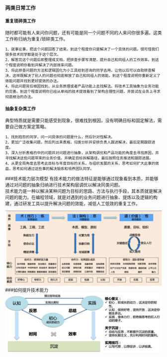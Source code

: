 ### 两类日常工作

#### 重复琐碎类工作
随时都可能有人来问你问题，还有可能是同一个问题不同的人来问你很多遍。这类工作称归纳为重复/琐碎类工作。 

    1、就事论事，把这个问题回答了结束。到这个程度你只是解决了一个具体的问题。很可惜我们很多技术同学都是处于这个层次。  
    2、解答完这个问题后即整理成文档，把排查步骤写清楚，提升自己和同组人的工作效率。到这个程度说明你看到并解决了内部效率问题。  
    3、将此排查问题的方法和逻辑固化为小工具给到咨询的同学去用，让他以后可以自助排查解决，这样既解决了别人的问题也彻底释放了自己和同组人的效能。到这个程度说明你重新定义了效能问题并找到更好提效的办法。  
    4、将此问题背后根因找到，从业务原理或者产品功能上去找解法。将技术工具抽象为业务功能的完善。到这个程度说明你已经从单纯的技术提效看到了架构合理性问题，并尝试在业务上寻求彻底根治的办法。  

#### 抽象复杂类工作
典型特质就是需要只能感受到现象，很难找到根因，没有明确目标和固定解法，需要自己做方案定策略。

    1、找到抱怨的同学，问一问具体的问题是什么，然后针对性解决。
    2、更加广泛收集问题，然后列出来表格，归类分析并安排负责人跟进解决，最后定期跟踪进度。
    3、深入分析表格的中的问题并对问题进行抽象，从架构调优和产品功能的角度去寻找原因，并寻找解决这些问题带来的业务价值，并确定目标拆解路径，最后按照任务推进和跟踪进展。
    4、从更全局角度去思考此目标与年度目标的关系，与组织发展的关系，思考如何扩大此事的效益，思考如何通过这些事的解决锻炼和培养团队同学。

###技术能力层次模型
有技术能力的做法特征是能够通过现象看到本质，并能够通过对问题的抽象归纳进行技术架构层调优以解决同类问题。  
技术能力是一种以解决某种问题为目标的思路、方法与执行手段，其本质就是解决问题的能力。在编程领域，就是对遇到的业务问题进行抽象、提炼以及逻辑的构建，通过研发工具以提升解决问题的效能，减低人工低效的重复工作。

![技术能力](../pic/other/1.png)
###如何提升技术能力
![技术能力](../pic/other/2.png)
